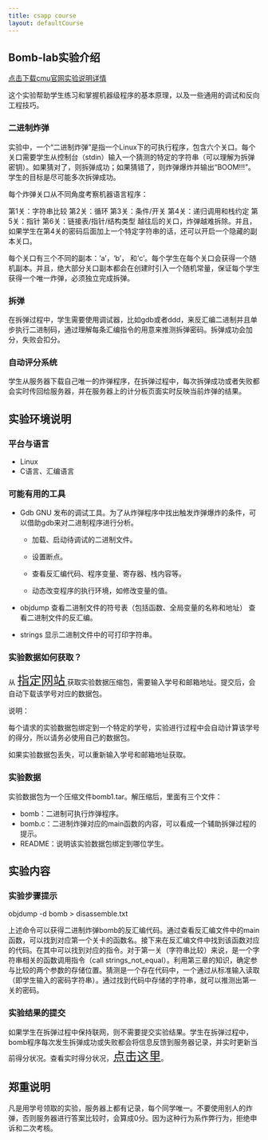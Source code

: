 ```yaml
---
title: csapp course
layout: defaultCourse
---
```


## Bomb-lab实验介绍

<a href="http://csapp.cs.cmu.edu/3e/bomblab.pdf">点击下载cmu官网实验说明详情</a>

这个实验帮助学生练习和掌握机器级程序的基本原理，以及一些通用的调试和反向工程技巧。

### 二进制炸弹
实验中，一个“二进制炸弹”是指一个Linux下的可执行程序，包含六个关口。每个关口需要学生从控制台（stdin）输入一个猜测的特定的字符串（可以理解为拆弹密钥）。如果猜对了，则拆弹成功；如果猜错了，则炸弹爆炸并输出“BOOM!!!”。学生的目标是尽可能多次拆弹成功。

每个炸弹关口从不同角度考察机器语言程序：

第1关：字符串比较
第2关：循环
第3关：条件/开关
第4关：递归调用和栈约定
第5关：指针
第6关：链接表/指针/结构类型
越往后的关口，炸弹越难拆除。并且，如果学生在第4关的密码后面加上一个特定字符串的话，还可以开启一个隐藏的副本关口。

每个关口有三个不同的副本：‘a’，‘b’， 和‘c’。每个学生在每个关口会获得一个随机副本。并且，绝大部分关口副本都会在创建时引入一个随机常量，保证每个学生获得一个唯一炸弹，必须独立完成拆弹。

### 拆弹
在拆弹过程中，学生需要使用调试器，比如gdb或者ddd，来反汇编二进制并且单步执行二进制码，通过理解每条汇编指令的用意来推测拆弹密码。拆弹成功会加分，失败会扣分。

### 自动评分系统
学生从服务器下载自己唯一的炸弹程序，在拆弹过程中，每次拆弹成功或者失败都会实时传回给服务器，并在服务器上的计分板页面实时反映当前炸弹的结果。

## 实验环境说明
### 平台与语言
- Linux
- C语言、汇编语言
### 可能有用的工具
- Gdb
GNU 发布的调试工具。为了从炸弹程序中找出触发炸弹爆炸的条件，可以借助gdb来对二进制程序进行分析。

    - 加载、启动待调试的二进制文件。

    - 设置断点。

    - 查看反汇编代码、程序变量、寄存器、栈内容等。

    - 动态改变程序的执行环境，如修改变量的值。

- objdump
查看二进制文件的符号表（包括函数、全局变量的名称和地址）
查看二进制文件的反汇编。
- strings
显示二进制文件中的可打印字符串。
### 实验数据如何获取？
从 <a href="http://liqingan.cn:15213"><font size=5>指定网站</font> </a>获取实验数据压缩包，需要输入学号和邮箱地址。提交后，会自动下载该学号对应的数据包。  

说明：

每个请求的实验数据包绑定到一个特定的学号，实验进行过程中会自动计算该学号的得分，所以请务必使用自己的数据包。

如果实验数据包丢失，可以重新输入学号和邮箱地址获取。
### 实验数据
实验数据包为一个压缩文件bomb1.tar。解压缩后，里面有三个文件：

- bomb：二进制可执行炸弹程序。
- bomb.c：二进制炸弹对应的main函数的内容，可以看成一个辅助拆弹过程的提示。
- README：说明该实验数据包绑定到哪位学生。
## 实验内容
### 实验步骤提示
objdump -d bomb > disassemble.txt
    
上述命令可以获得二进制炸弹bomb的反汇编代码。通过查看反汇编文件中的main函数，可以找到对应第一个关卡的函数名。接下来在反汇编文件中找到该函数对应的代码。在其中可以找到对应的指令。对于第一关（字符串比较）来说，是一个字符串相关的函数调用指令（call strings_not_equal）。利用第三章的知识，确定参与比较的两个参数的存储位置。猜测是一个存在代码中，一个通过从标准输入读取（即学生输入的密码字符串）。通过找到代码中存储的字符串，就可以推测出第一关的密码。

### 实验结果的提交
如果学生在拆弹过程中保持联网，则不需要提交实验结果。学生在拆弹过程中，bomb程序每次发生拆弹成功或失败都会将信息反馈到服务器记录，并实时更新当前得分状况。查看实时得分状况，<a href="http://liqingan.cn:15213/scoreboard"><font size=5>点击这里</font></a>。

## 郑重说明
凡是用学号领取的实验，服务器上都有记录，每个同学唯一。不要使用别人的炸弹，否则服务器进行答案比较时，会算成0分。因为这种行为系作弊行为，拒绝申诉和二次考核。